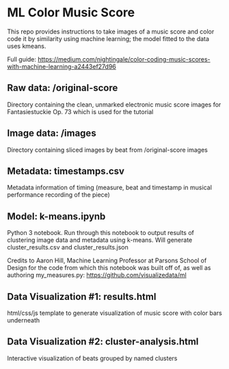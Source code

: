 # ML Color Music Score

This repo provides instructions to take images of a music score and color code it by similarity using machine learning; the model fitted to the data uses kmeans.

Full guide: https://medium.com/nightingale/color-coding-music-scores-with-machine-learning-a2443ef27d96


## Raw data: /original-score

Directory containing the clean, unmarked electronic music score images for Fantasiestuckie Op. 73 which is used for the tutorial

## Image data: /images

Directory containing sliced images by beat from /original-score images

## Metadata: timestamps.csv

Metadata information of timing (measure, beat and timestamp in musical performance recording of the piece) 

## Model: k-means.ipynb

Python 3 notebook. Run through this notebook to output results of clustering image data and metadata using k-means. Will generate cluster_results.csv and cluster_results.json

Credits to Aaron Hill, Machine Learning Professor at Parsons School of Design for the code from which this notebook was built off of, as well as authoring my_measures.py: https://github.com/visualizedata/ml

## Data Visualization #1: results.html

html/css/js template to generate visualization of music score with color bars underneath

## Data Visualization #2: cluster-analysis.html

Interactive visualization of beats grouped by named clusters

